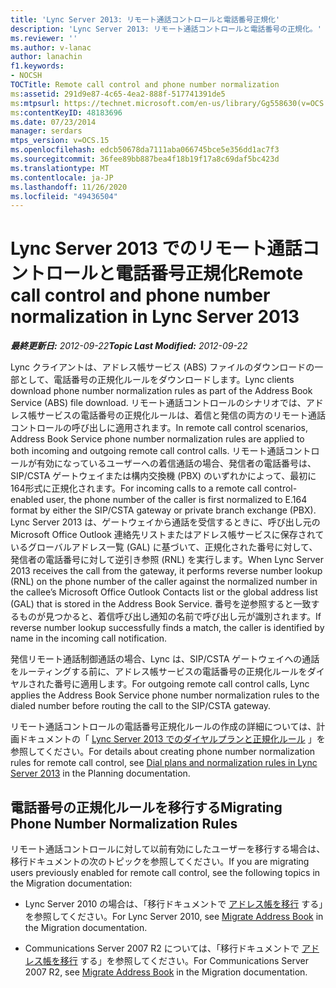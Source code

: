 ```yaml
---
title: 'Lync Server 2013: リモート通話コントロールと電話番号正規化'
description: 'Lync Server 2013: リモート通話コントロールと電話番号の正規化。'
ms.reviewer: ''
ms.author: v-lanac
author: lanachin
f1.keywords:
- NOCSH
TOCTitle: Remote call control and phone number normalization
ms:assetid: 291d9e87-4c65-4ea2-888f-517741391de5
ms:mtpsurl: https://technet.microsoft.com/en-us/library/Gg558630(v=OCS.15)
ms:contentKeyID: 48183696
ms.date: 07/23/2014
manager: serdars
mtps_version: v=OCS.15
ms.openlocfilehash: edcb50678da7111aba066745bce5e356dd1ac7f3
ms.sourcegitcommit: 36fee89bb887bea4f18b19f17a8c69daf5bc423d
ms.translationtype: MT
ms.contentlocale: ja-JP
ms.lasthandoff: 11/26/2020
ms.locfileid: "49436504"
---
```

# <a name="remote-call-control-and-phone-number-normalization-in-lync-server-2013"></a><span data-ttu-id="e3779-103">Lync Server 2013 でのリモート通話コントロールと電話番号正規化</span><span class="sxs-lookup"><span data-stu-id="e3779-103">Remote call control and phone number normalization in Lync Server 2013</span></span>

<div data-xmlns="http://www.w3.org/1999/xhtml">

<div class="topic" data-xmlns="http://www.w3.org/1999/xhtml" data-msxsl="urn:schemas-microsoft-com:xslt" data-cs="https://msdn.microsoft.com/">

<div data-asp="https://msdn2.microsoft.com/asp">



</div>

<div id="mainSection">

<div id="mainBody"><span data-ttu-id="e3779-104">

<span> </span></span><span class="sxs-lookup"><span data-stu-id="e3779-104">

<span> </span></span></span>

<span data-ttu-id="e3779-105">_**最終更新日:** 2012-09-22_</span><span class="sxs-lookup"><span data-stu-id="e3779-105">_**Topic Last Modified:** 2012-09-22_</span></span>

<span data-ttu-id="e3779-106">Lync クライアントは、アドレス帳サービス (ABS) ファイルのダウンロードの一部として、電話番号の正規化ルールをダウンロードします。</span><span class="sxs-lookup"><span data-stu-id="e3779-106">Lync clients download phone number normalization rules as part of the Address Book Service (ABS) file download.</span></span> <span data-ttu-id="e3779-107">リモート通話コントロールのシナリオでは、アドレス帳サービスの電話番号の正規化ルールは、着信と発信の両方のリモート通話コントロールの呼び出しに適用されます。</span><span class="sxs-lookup"><span data-stu-id="e3779-107">In remote call control scenarios, Address Book Service phone number normalization rules are applied to both incoming and outgoing remote call control calls.</span></span> <span data-ttu-id="e3779-108">リモート通話コントロールが有効になっているユーザーへの着信通話の場合、発信者の電話番号は、SIP/CSTA ゲートウェイまたは構内交換機 (PBX) のいずれかによって、最初に164形式に正規化されます。</span><span class="sxs-lookup"><span data-stu-id="e3779-108">For incoming calls to a remote call control-enabled user, the phone number of the caller is first normalized to E.164 format by either the SIP/CSTA gateway or private branch exchange (PBX).</span></span> <span data-ttu-id="e3779-109">Lync Server 2013 は、ゲートウェイから通話を受信するときに、呼び出し元の Microsoft Office Outlook 連絡先リストまたはアドレス帳サービスに保存されているグローバルアドレス一覧 (GAL) に基づいて、正規化された番号に対して、発信者の電話番号に対して逆引き参照 (RNL) を実行します。</span><span class="sxs-lookup"><span data-stu-id="e3779-109">When Lync Server 2013 receives the call from the gateway, it performs reverse number lookup (RNL) on the phone number of the caller against the normalized number in the callee’s Microsoft Office Outlook Contacts list or the global address list (GAL) that is stored in the Address Book Service.</span></span> <span data-ttu-id="e3779-110">番号を逆参照すると一致するものが見つかると、着信呼び出し通知の名前で呼び出し元が識別されます。</span><span class="sxs-lookup"><span data-stu-id="e3779-110">If reverse number lookup successfully finds a match, the caller is identified by name in the incoming call notification.</span></span>

<span data-ttu-id="e3779-111">発信リモート通話制御通話の場合、Lync は、SIP/CSTA ゲートウェイへの通話をルーティングする前に、アドレス帳サービスの電話番号の正規化ルールをダイヤルされた番号に適用します。</span><span class="sxs-lookup"><span data-stu-id="e3779-111">For outgoing remote call control calls, Lync applies the Address Book Service phone number normalization rules to the dialed number before routing the call to the SIP/CSTA gateway.</span></span>

<span data-ttu-id="e3779-112">リモート通話コントロールの電話番号正規化ルールの作成の詳細については、計画ドキュメントの「 [Lync Server 2013 でのダイヤルプランと正規化ルール](lync-server-2013-dial-plans-and-normalization-rules.md) 」を参照してください。</span><span class="sxs-lookup"><span data-stu-id="e3779-112">For details about creating phone number normalization rules for remote call control, see [Dial plans and normalization rules in Lync Server 2013](lync-server-2013-dial-plans-and-normalization-rules.md) in the Planning documentation.</span></span>

<div>

## <a name="migrating-phone-number-normalization-rules"></a><span data-ttu-id="e3779-113">電話番号の正規化ルールを移行する</span><span class="sxs-lookup"><span data-stu-id="e3779-113">Migrating Phone Number Normalization Rules</span></span>

<span data-ttu-id="e3779-114">リモート通話コントロールに対して以前有効にしたユーザーを移行する場合は、移行ドキュメントの次のトピックを参照してください。</span><span class="sxs-lookup"><span data-stu-id="e3779-114">If you are migrating users previously enabled for remote call control, see the following topics in the Migration documentation:</span></span>

  - <span data-ttu-id="e3779-115">Lync Server 2010 の場合は、「移行ドキュメントで [アドレス帳を移行](migrate-address-book.md) する」を参照してください。</span><span class="sxs-lookup"><span data-stu-id="e3779-115">For Lync Server 2010, see [Migrate Address Book](migrate-address-book.md) in the Migration documentation.</span></span>

  - <span data-ttu-id="e3779-116">Communications Server 2007 R2 については、「移行ドキュメントで [アドレス帳を移行](migrate-address-book.md) する」を参照してください。</span><span class="sxs-lookup"><span data-stu-id="e3779-116">For Communications Server 2007 R2, see [Migrate Address Book](migrate-address-book.md) in the Migration documentation.</span></span>

<span data-ttu-id="e3779-117"></div>

</div>

<span> </span>

</div>

</div>

</span><span class="sxs-lookup"><span data-stu-id="e3779-117"></div>

</div>

<span> </span>

</div>

</div>

</span></span></div>

